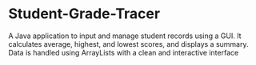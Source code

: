 # Student-Grade-Tracer
A Java application to input and manage student records using a GUI.
It calculates average, highest, and lowest scores, and displays a summary.
Data is handled using ArrayLists with a clean and interactive interface
